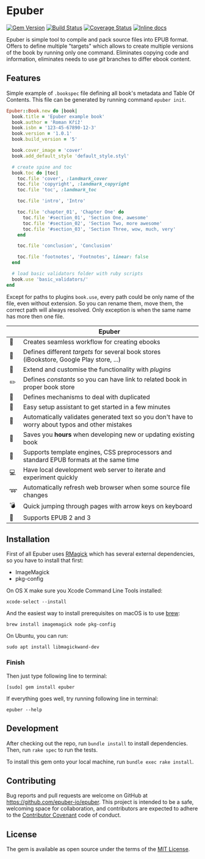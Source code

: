 # Epuber

[![Gem Version](https://badge.fury.io/rb/epuber.svg)](http://badge.fury.io/rb/epuber) [![Build Status](https://github.com/epuber-io/epuber/actions/workflows/tests.yml/badge.svg)](https://github.com/epuber-io/epuber/actions) [![Coverage Status](https://coveralls.io/repos/epuber-io/epuber/badge.svg?branch=master&service=github)](https://coveralls.io/github/epuber-io/epuber?branch=master) [![Inline docs](https://inch-ci.org/github/epuber-io/epuber.svg?branch=master)](https://inch-ci.org/github/epuber-io/epuber)

Epuber is simple tool to compile and pack source files into EPUB format. Offers to define multiple "targets" which allows to create multiple versions of the book by running only one command. Eliminates copying code and information, eliminates needs to use _git_ branches to differ ebook content.


## Features

Simple example of `.bookspec` file defining all book's metadata and Table Of Contents. This file can be generated by running command `epuber init`.

```ruby
Epuber::Book.new do |book|
  book.title = 'Epuber example book'
  book.author = 'Roman Kříž'
  book.isbn = '123-45-67890-12-3'
  book.version = '1.0.1'
  book.build_version = '5'

  book.cover_image = 'cover'
  book.add_default_style 'default_style.styl'

  # create spine and toc
  book.toc do |toc|
    toc.file 'cover', :landmark_cover
    toc.file 'copyright', :landmark_copyright
    toc.file 'toc', :landmark_toc

    toc.file 'intro', 'Intro'

    toc.file 'chapter_01', 'Chapter One' do
      toc.file '#section_01', 'Section One, awesome'
      toc.file '#section_02', 'Section Two, more awesome'
      toc.file '#section_03', 'Section Three, wow, much, very'
    end

    toc.file 'conclusion', 'Conclusion'

    toc.file 'footnotes', 'Footnotes', linear: false
  end

  # load basic validators folder with ruby scripts
  book.use 'basic_validators/'
end
```

Except for paths to plugins `book.use`, every path could be only name of the file, even without extension. So you can rename them, move them, the correct path will always resolved. Only exception is when the same name has more then one file.

|                 | Epuber                                                                                           |
|-----------------|------------------------------------------------------------------------------------------------- |
|:book:           | Creates seamless workflow for creating ebooks                                                    |
|:monorail:       | Defines different _targets_ for several book stores (iBookstore, Google Play store, ...)         |
|:wrench:         | Extend and customise the functionality with _plugins_                                            |
|:pencil2:        | Defines _constants_ so you can have link to related book in proper book store                    |
|:pencil:         | Defines mechanisms to deal with duplicated                                                       |
|:tophat:         | Easy setup assistant to get started in a few minutes                                             |
|:ghost:          | Automatically validates generated text so you don't have to worry about typos and other mistakes |
|:rocket:         | Saves you **hours** when developing new or updating existing book                                |
|:page_with_curl: | Supports template engines, CSS preprocessors and standard EPUB formats at the same time          |
|:computer:       | Have local development web server to iterate and experiment quickly                              |
|:loop:           | Automatically refresh web browser when some source file changes                                  |
|:bomb:           | Quick jumping through pages with arrow keys on keyboard                                          |
|:closed_book:    | Supports EPUB 2 and 3                                                                            |


## Installation

First of all Epuber uses [RMagick](https://github.com/rmagick/rmagick) which has several external dependencies, so you have to install that first:

- ImageMagick
- pkg-config

On OS X make sure you Xcode Command Line Tools installed:
    
    xcode-select --install

And the easiest way to install prerequisites on macOS is to use [brew](http://brew.sh):

    brew install imagemagick node pkg-config

On Ubuntu, you can run:

    sudo apt install libmagickwand-dev


### Finish

Then just type following line to terminal:

    [sudo] gem install epuber

If everything goes well, try running following line in terminal:

    epuber --help


## Development

After checking out the repo, run `bundle install` to install dependencies. Then, run `rake spec` to run the tests.

To install this gem onto your local machine, run `bundle exec rake install`.


## Contributing

Bug reports and pull requests are welcome on GitHub at https://github.com/epuber-io/epuber. This project is intended to be a safe, welcoming space for collaboration, and contributors are expected to adhere to the [Contributor Covenant](contributor-covenant.org) code of conduct.


## License

The gem is available as open source under the terms of the [MIT License](http://opensource.org/licenses/MIT).

